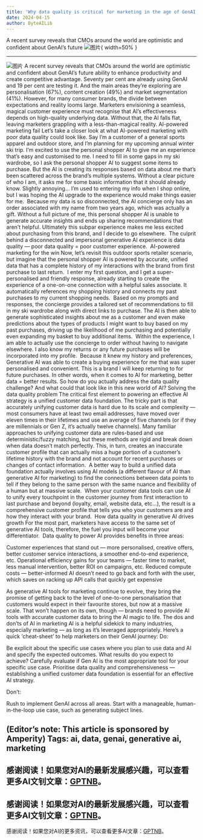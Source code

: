 ```yaml
---
title: 'Why data quality is critical for marketing in the age of GenAI'
date: 2024-04-15
author: ByteAILib
---
```


A recent survey reveals that CMOs around the world are optimistic and confident about GenAI’s future
![图片](https://www.artificialintelligence-news.com/wp-content/uploads/sites/9/2024/04/amperity-data-quality-ai-marketing-artificial-intelligence.jpeg){ width=50% }

---
![图片](https://www.artificialintelligence-news.com/wp-content/uploads/sites/9/2024/03/joyce-gordon-amperity.jpeg)
A recent survey reveals that CMOs around the world are optimistic and confident about GenAI’s future ability to enhance productivity and create competitive advantage. Seventy per cent are already using GenAI and 19 per cent are testing it. And the main areas they’re exploring are personalisation (67%), content creation (49%) and market segmentation (41%).
However, for many consumer brands, the divide between expectations and reality looms large. Marketers envisioning a seamless, magical customer experience must recognise that AI’s effectiveness depends on high-quality underlying data. Without that, the AI falls flat, leaving marketers grappling with a less-than-magical reality.
AI-powered marketing fail
Let’s take a closer look at what AI-powered marketing with poor data quality could look like. Say I’m a customer of a general sports apparel and outdoor store, and I’m planning for my upcoming annual winter ski trip. I’m excited to use the personal shopper AI to give me an experience that’s easy and customised to me.
I need to fill in some gaps in my ski wardrobe, so I ask the personal shopper AI to suggest some items to purchase. But the AI is creating its responses based on data about me that’s been scattered across the brand’s multiple systems. Without a clear picture of who I am, it asks me for some basic information that it should already know. Slightly annoying… I’m used to entering my info when I shop online, but I was hoping the AI upgrade to the experience would make things easier for me. 
Because my data is so disconnected, the AI concierge only has an order associated with my name from two years ago, which was actually a gift. Without a full picture of me, this personal shopper AI is unable to generate accurate insights and ends up sharing recommendations that aren’t helpful.
Ultimately this subpar experience makes me less excited about purchasing from this brand, and I decide to go elsewhere. 
The culprit behind a disconnected and impersonal generative AI experience is data quality — poor data quality = poor customer experience. 
AI-powered marketing for the win
Now, let’s revisit this outdoor sports retailer scenario, but imagine that the personal shopper AI is powered by accurate, unified data that has a complete history of my interactions with the brand from first purchase to last return. 
I enter my first question, and I get a super-personalised and friendly response, already starting to create the experience of a one-on-one connection with a helpful sales associate. It automatically references my shopping history and connects my past purchases to my current shopping needs. 
Based on my prompts and responses, the concierge provides a tailored set of recommendations to fill in my ski wardrobe along with direct links to purchase. The AI is then able to generate sophisticated insights about me as a customer and even make predictions about the types of products I might want to buy based on my past purchases, driving up the likelihood of me purchasing and potentially even expanding my basket to buy additional items. 
Within the experience, I am able to actually use the concierge to order without having to navigate elsewhere. I also know my returns or any future purchases will be incorporated into my profile. 
Because it knew my history and preferences, Generative AI was able to create a buying experience for me that was super personalised and convenient. This is a brand I will keep returning to for future purchases.
In other words, when it comes to AI for marketing, better data = better results.
So how do you actually address the data quality challenge? And what could that look like in this new world of AI?
Solving the data quality problem
The critical first element to powering an effective AI strategy is a unified customer data foundation. The tricky part is that accurately unifying customer data is hard due to its scale and complexity — most consumers have at least two email addresses, have moved over eleven times in their lifetimes and use an average of five channels (or if they are millennials or Gen Z, it’s actually twelve channels).
Many familiar approaches to unifying customer data are rules-based and use deterministic/fuzzy matching, but these methods are rigid and break down when data doesn’t match perfectly. This, in turn, creates an inaccurate customer profile that can actually miss a huge portion of a customer’s lifetime history with the brand and not account for recent purchases or changes of contact information. 
A better way to build a unified data foundation actually involves using AI models (a different flavour of AI than generative AI for marketing) to find the connections between data points to tell if they belong to the same person with the same nuance and flexibility of a human but at massive scale. 
When your customer data tools can use AI to unify every touchpoint in the customer journey from first interaction to last purchase and beyond (loyalty, email, website data, etc…), the result is a comprehensive customer profile that tells you who your customers are and how they interact with your brand. 
How data quality in generative AI drives growth
For the most part, marketers have access to the same set of generative AI tools, therefore, the fuel you input will become your differentiator. 
Data quality to power AI provides benefits in three areas: 

Customer experiences that stand out — more personalised, creative offers, better customer service interactions, a smoother end-to-end experience, etc.
Operational efficiency gains for your teams — faster time to market, less manual intervention, better ROI on campaigns, etc.
Reduced compute costs — better-informed AI doesn’t need to go back and forth with the user, which saves on racking up API calls that quickly get expensive

As generative AI tools for marketing continue to evolve, they bring the promise of getting back to the level of one-to-one personalisation that customers would expect in their favourite stores, but now at a massive scale. That won’t happen on its own, though — brands need to provide AI tools with accurate customer data to bring the AI magic to life.
The dos and don’ts of AI in marketing
AI is a helpful sidekick to many industries, especially marketing — as long as it’s leveraged appropriately. Here’s a quick ‘cheat-sheet’ to help marketers on their GenAI journey:
Do:

Be explicit about the specific use cases where you plan to use data and AI and specify the expected outcomes. What results do you expect to achieve?
Carefully evaluate if Gen AI is the most appropriate tool for your specific use case.
Prioritise data quality and comprehensiveness — establishing a unified customer data foundation is essential for an effective AI strategy.

Don’t:

Rush to implement GenAI across all areas. Start with a manageable, human-in-the-loop use case, such as generating subject lines.

(Editor’s note: This article is sponsored by Amperity)
Tags: ai, data, genai, generative ai, marketing
---
感谢阅读！如果您对AI的最新发展感兴趣，可以查看更多AI文钊文章：[GPTNB](https://gptnb.com)。
---
感谢阅读！如果您对AI的最新发展感兴趣，可以查看更多AI文钊文章：[GPTNB](https://gptnb.com)。
---
感谢阅读！如果您对AI的更多资讯，可以查看更多AI文章：[GPTNB](https://gptnb.com)。